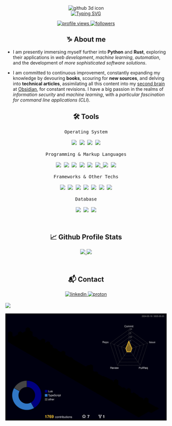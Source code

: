 <div align=center>
    <img src="https://raw.githubusercontent.com/d-hcosta/d-hcosta/main/assets/github.png" alt="github 3d icon" height="200">
</div>
<div align=center>
    <a href="https://git.io/typing-svg"><img src="https://readme-typing-svg.herokuapp.com?font=Fira+Code&duration=5000&pause=500&color=52F7EF&center=true&vCenter=true&width=500&lines=Hi!+I'm+Diego;Fullstack+Developer;Artificial+Intelligence+Student;I+use+Arch+btw" alt="Typing SVG" /></a>
</div>

<p align="center">
 <a href="https://github.com/d-hcosta">
  <img src="https://komarev.com/ghpvc/?username=d-hcosta&label=Profile%20views&color=0e75b6&style=flat" alt="profile views"/>
 </a>
 <a href="https://github.com/d-hcosta">
  <img src="https://img.shields.io/github/followers/d-hcosta?label=Followers" alt="followers"/>
 </a>
</p>

<h2 align="center">♑ About me</h2> 

- I am presently immersing myself further into **Python** and **Rust**, exploring their applications in *web development*, *machine learning*, *automation*, and the development of *more sophisticated software solutions*.

- I am committed to continuous improvement, constantly expanding my knowledge by devouring **books**, scouring for **new sources**, and delving into **technical articles**, assimilating all this content into my [second brain](https://fortelabs.com/blog/basboverview/) at [Obsidian](https://obsidian.md/), for constant revisions. I have a big passion in the realms of *information security* and *machine learning*, with a *particular fascination for command line applications (CLI*).

<h2 align="center">🛠️ Tools</h2> 

<p align=center>
 <kbd>
      <kbd>Operating System</kbd>
      <br>
      <br>
        <a href="https://www.microsoft.com/en-us/windows" target="_blank"><img width="30px" src="https://cdn.jsdelivr.net/gh/devicons/devicon/icons/windows8/windows8-original.svg" /></a>
        <a href="https://pop.system76.com/" target="_blank"><img width="30px" src="https://upload.wikimedia.org/wikipedia/commons/4/46/Pop%21_OS_Icon.svg" /></a>
        <a href="https://fedoraproject.org/" target="_blank"><img width="30px" src="https://cdn.jsdelivr.net/gh/devicons/devicon@latest/icons/fedora/fedora-original.svg" /></a>
        <a href="https://archlinux.org/" target="_blank"><img width="30px" src="https://upload.wikimedia.org/wikipedia/commons/1/13/Arch_Linux_%22Crystal%22_icon.svg" /></a>
    </kbd>
      <br>
      <br>
    <kbd>
      <kbd>Programming & Markup Languages</kbd>
      <br>
      <br>
        <a href="https://www.python.org/" target="_blank"><img width="30px" src="https://cdn.jsdelivr.net/gh/devicons/devicon/icons/python/python-original.svg" /></a>
        <a href="https://developer.mozilla.org/en-US/docs/Web/JavaScript" target="_blank"><img width="30px" src="https://cdn.jsdelivr.net/gh/devicons/devicon/icons/javascript/javascript-original.svg" /></a>
        <a href="https://www.typescriptlang.org/" target="_blank"><img width="30px" src="https://cdn.jsdelivr.net/gh/devicons/devicon/icons/typescript/typescript-original.svg" /></a>
        <a href="https://www.php.net/" target="_blank"><img width="30px" src="https://cdn.jsdelivr.net/gh/devicons/devicon/icons/php/php-original.svg" /></a>
        <a href="https://www.rust-lang.org/" target="_blank"><img width="30px" src="https://upload.wikimedia.org/wikipedia/commons/d/d5/Rust_programming_language_black_logo.svg" /></a>
        <a href="https://html.com/html5/" target="_blank"><img width="30px" src="https://cdn.jsdelivr.net/gh/devicons/devicon/icons/html5/html5-original.svg" /> </a>
        <a href="https://www.markdownguide.org/" target="_blank"><img width="30px" src="https://cdn.jsdelivr.net/gh/devicons/devicon/icons/markdown/markdown-original.svg" /></a>
        <a href="https://www.w3schools.com/css/" target="_blank"><img width="30px" src="https://cdn.jsdelivr.net/gh/devicons/devicon@latest/icons/css3/css3-original.svg" /></a>
    </kbd>
      <br>
      <br>
    <kbd>
      <kbd>Frameworks & Other Techs</kbd>
      <br>
      <br>
        <a href="https://nodejs.org/en" target="_blank"><img width="30px" src="https://cdn.jsdelivr.net/gh/devicons/devicon/icons/nodejs/nodejs-original.svg" /></a>
        <a href="https://expressjs.com/" target="_blank"><img width="30px" src="https://cdn.jsdelivr.net/gh/devicons/devicon@latest/icons/express/express-original.svg" /></a>
        <a href="https://react.dev/" target="_blank"><img width="30px" src="https://cdn.jsdelivr.net/gh/devicons/devicon/icons/react/react-original.svg" /></a>
        <a href="https://nextjs.org/" target="_blank"><img width="30px" src="https://cdn.jsdelivr.net/gh/devicons/devicon@latest/icons/nextjs/nextjs-original.svg" /></a>
        <a href="https://laravel.com/" target="_blank"><img width="30px" src="https://cdn.jsdelivr.net/gh/devicons/devicon@latest/icons/laravel/laravel-original.svg" /></a>
        <a href="https://jquery.com/" target="_blank"><img width="30px" src="https://cdn.jsdelivr.net/gh/devicons/devicon@latest/icons/jquery/jquery-original-wordmark.svg" /></a>
        <a href="https://nestjs.com/" target="_blank"><img width="30px" src="https://cdn.jsdelivr.net/gh/devicons/devicon@latest/icons/nestjs/nestjs-original-wordmark.svg" /></a>
    </kbd>
    <kbd>
      <br>
      <br>
      <kbd>Database</kbd>
      <br>
      <br>
      <a href="https://www.mysql.com/" target="_blank"><img width="30px" src="https://cdn.jsdelivr.net/gh/devicons/devicon@latest/icons/mysql/mysql-original.svg" /></a>
      <a href="https://www.postgresql.org/" target="_blank"><img width="30px" src="https://cdn.jsdelivr.net/gh/devicons/devicon/icons/postgresql/postgresql-original.svg" /></a>
      <a href="https://cdn.jsdelivr.net/gh/devicons/devicon@latest/icons/mongodb/mongodb-original-wordmark.svg" target="_blank"><img width="30px" src="https://cdn.jsdelivr.net/gh/devicons/devicon@latest/icons/mongodb/mongodb-original-wordmark.svg" /></a>
    </kbd>
      <br>
</p>

<br/>

<h2 align="center">📈 Github Profile Stats</h2>

<p align="center">
    <a href="https://github.com/d-hcosta">
        <img height="180em" src="https://streak-stats.demolab.com?user=d-hcosta&theme=tokyonight&hide_border=true&border_radius="/>
        <img height="180em" src="https://github-readme-stats.vercel.app/api/top-langs/?username=d-hcosta&hide_border=true&layout=compact&theme=tokyonight&hide=jupyter%20notebook"/>
    </a>
</p>

<br/>

<h2 align="center">📬 Contact</h2>

<p align=center>
    <a href="https://linkedin.com/in/d-hcosta" target="_blank">
        <img src="https://raw.githubusercontent.com/d-hcosta/d-hcosta/main/assets/linkedin.svg" alt=linkedin style="margin-bottom: 5px;" />
    </a>
    <a href="mailto:d-hcosta@proton.me" target="_blank">
        <img src="https://raw.githubusercontent.com/d-hcosta/d-hcosta/main/assets/proton-mail.svg" alt=proton style="margin-bottom: 5px;" />
    </a>
</p>

<img src="https://user-images.githubusercontent.com/73097560/115834477-dbab4500-a447-11eb-908a-139a6edaec5c.gif" />

![Status](./profile-3d-contrib/profile-night-rainbow.svg)
